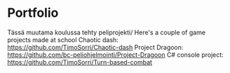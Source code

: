 # Portfolio
Tässä muutama koulussa tehty peliprojekti/
Here's a couple of game projects made at school
Chaotic dash: https://github.com/TimoSorri/Chaotic-dash
Project Dragoon: https://github.com/bc-peliohjelmointi/Project-Dragoon
C# console project: https://github.com/TimoSorri/Turn-based-combat

